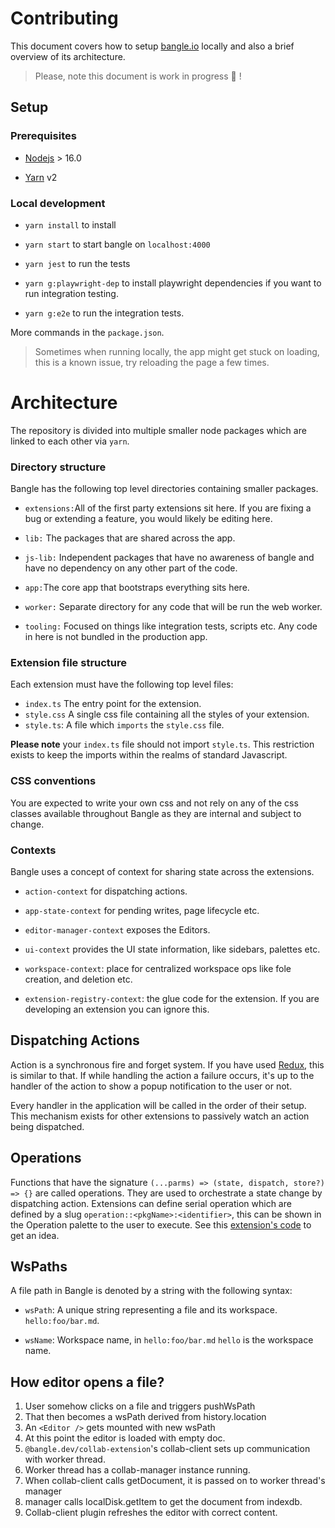 # Contributing

This document covers how to setup [bangle.io](http://bangle.io) locally and also a brief overview of its architecture.

> Please, note this document is work in progress :nail_care: !

## Setup

### Prerequisites

- [Nodejs](https://nodejs.org/en/download/) > 16.0

- [Yarn](https://yarnpkg.com/) v2

### Local development

- `yarn install` to install

- `yarn start` to start bangle on `localhost:4000`

- `yarn jest` to run the tests

- `yarn g:playwright-dep` to install playwright dependencies if you want to run integration testing.

- `yarn g:e2e` to run the integration tests.

More commands in the `package.json`.

> Sometimes when running locally, the app might get stuck on loading, this is a known issue, try reloading the page a few times.

# Architecture

The repository is divided into multiple smaller node packages which are linked to each other via `yarn`.

### Directory structure

Bangle has the following top level directories containing smaller packages.

- `extensions:`All of the first party extensions sit here. If you are fixing a bug or extending a feature, you would likely be editing here.

- `lib:` The packages that are shared across the app.

- `js-lib:` Independent packages that have no awareness of bangle and have no dependency on any other part of the code.

- `app:`The core app that bootstraps everything sits here.

- `worker:` Separate directory for any code that will be run the web worker.

- `tooling:` Focused on things like integration tests, scripts etc. Any code in here is not bundled in the production app.

### Extension file structure

Each extension must have the following top level files:

- `index.ts` The entry point for the extension.
- `style.css` A single css file containing all the styles of your extension.
- `style.ts`: A file which `imports` the `style.css` file.

**Please note** your `index.ts` file should not import `style.ts`. This restriction exists to keep the imports within the realms of standard Javascript.

### CSS conventions

You are expected to write your own css and not rely on any of the css classes available throughout Bangle as they are internal and subject to change.

### Contexts

Bangle uses a concept of context for sharing state across the extensions.

- `action-context` for dispatching actions.

- `app-state-context` for pending writes, page lifecycle etc.

- `editor-manager-context` exposes the Editors.

- `ui-context` provides the UI state information, like sidebars, palettes etc.

- `workspace-context`: place for centralized workspace ops like fole creation,  and deletion etc.

- `extension-registry-context`: the glue code for the extension. If you are developing an extension you can ignore this.

## Dispatching Actions

Action is a synchronous fire and forget system. If you have used [Redux](https://redux.js.org/), this is similar to that. If while handling the action a failure occurs, it's up to the handler of the action to show a popup notification to the user or not.

Every handler in the application will be called in the order of their setup. This mechanism exists for other extensions to passively watch an action being dispatched.

## Operations

Functions that have the signature `(...parms) => (state, dispatch, store?) => {}` are called operations. They are used to orchestrate a state change by dispatching action. Extensions can define serial operation which are defined by a slug `operation::<pkgName>:<identifier>`, this can be shown in the Operation palette to the user to execute. See this [extension's code](https://github.com/bangle-io/bangle-io/blob/dev/extensions/core-actions/index.ts) to get an idea.

## WsPaths

A file path in Bangle is denoted by a string with the following syntax:

- `wsPath`: A unique string representing a file and its workspace. `hello:foo/bar.md`.

- `wsName`: Workspace name, in `hello:foo/bar.md` `hello` is the workspace name.

## How editor opens a file?

1. User somehow clicks on a file and triggers pushWsPath
2. That then becomes a wsPath derived from history.location
3. An `<Editor />` gets mounted with new wsPath
4. At this point the editor is loaded with empty doc.
5. `@bangle.dev/collab-extension`'s collab-client sets up communication with worker thread.
6. Worker thread has a collab-manager instance running.
7. When collab-client calls getDocument, it is passed on to worker thread's manager
8. manager calls localDisk.getItem to get the document from indexdb.
9. Collab-client plugin refreshes the editor with correct content.